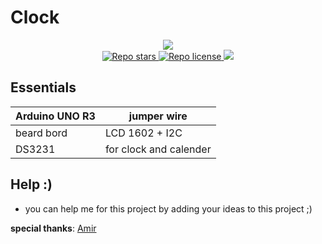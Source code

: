 # Clock
<p align="center">
  <img src ="https://raw.githubusercontent.com/Mehranalam/Mehranalam/main/assets/Jessica-Chastain-in-Interstellar-fire-crops.jpg">
  <br>
  <a href="https://github.com/mehranalam/clock" target="blank">
<img src="https://img.shields.io/github/stars/mehranalam/clock?style=flat-square" alt="Repo stars"/>
</a>
  <a href="https://github.com/mehranalam/clock/blob/master/LICENSE" target="blank">
<img src="https://img.shields.io/github/license/mehranalam/clock?style=flat-square" alt="Repo license" />
</a>
  <img src="https://img.shields.io/github/languages/code-size/mehranalam/clock?style=flat-square">
</p>

## Essentials

| Arduino UNO R3 | jumper wire |
| ------------- | ------------- |
| beard bord | LCD 1602 + I2C |
| DS3231 | for clock and calender |

## Help :)

- you can help me for this project by adding your ideas to this project ;)


**special thanks**: [Amir](https://github.com/BlackIQ)
